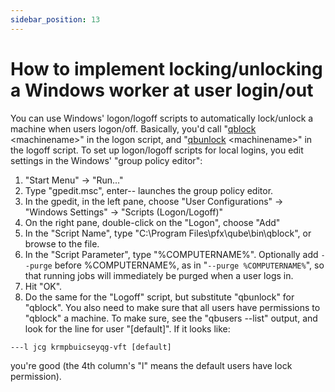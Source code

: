 ```yaml
---
sidebar_position: 13
---
```


# How to implement locking/unlocking a Windows worker at user login/out

You can use Windows' logon/logoff scripts to automatically lock/unlock a
machine when users logon/off. Basically, you'd call
"[qblock](/advanced-users-guide/command-line-reference/qblock) \<machinename>" in the logon script, and
"[qbunlock](/advanced-users-guide/command-line-reference/qbunlock) \<machinename>" in the logoff script. To
set up logon/logoff scripts for local logins, you edit settings in the
Windows' "group policy editor":

1. "Start Menu" -> "Run..."
2. Type "gpedit.msc", enter-- launches the group policy editor.
3. In the gpedit, in the left pane, choose "User Configurations" -> "Windows Settings" -> "Scripts (Logon/Logoff)"
4. On the right pane, double-click on the "Logon", choose "Add"
5. In the "Script Name", type "C:\Program Files\pfx\qube\bin\qblock", or browse to the file.
6. In the "Script Parameter", type "%COMPUTERNAME%".  Optionally add `--purge` before %COMPUTERNAME%, as in
"`--purge %COMPUTERNAME%`", so that running jobs will immediately be purged when a user logs in.
7. Hit "OK".
8. Do the same for the "Logoff" script, but substitute "qbunlock" for "qblock". You also need to make sure that all
users have permissions to "qblock" a machine. To make sure, see the "qbusers --list" output, and look for the line
for user "[default]". If it looks like:

`---l jcg krmpbuicseyqg-vft [default]`

you're good (the 4th column's "l" means the default users have lock permission).

